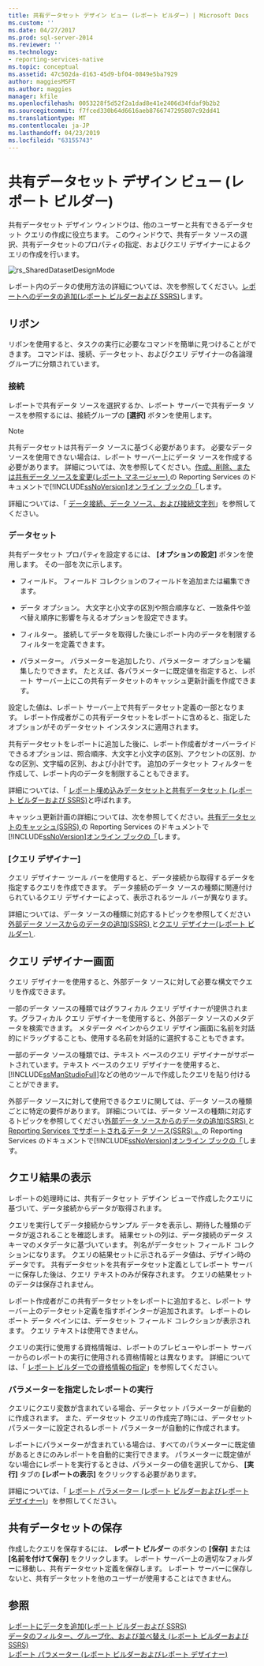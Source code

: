 ```yaml
---
title: 共有データセット デザイン ビュー (レポート ビルダー) | Microsoft Docs
ms.custom: ''
ms.date: 04/27/2017
ms.prod: sql-server-2014
ms.reviewer: ''
ms.technology:
- reporting-services-native
ms.topic: conceptual
ms.assetid: 47c502da-d163-45d9-bf04-0849e5ba7929
author: maggiesMSFT
ms.author: maggies
manager: kfile
ms.openlocfilehash: 0053228f5d52f2a1dad8e41e2406d34fdaf9b2b2
ms.sourcegitcommit: f7fced330b64d6616aeb8766747295807c92dd41
ms.translationtype: MT
ms.contentlocale: ja-JP
ms.lasthandoff: 04/23/2019
ms.locfileid: "63155743"
---
```

# <a name="shared-dataset-design-view-report-builder"></a>共有データセット デザイン ビュー (レポート ビルダー)
  共有データセット デザイン ウィンドウは、他のユーザーと共有できるデータセット クエリの作成に役立ちます。 このウィンドウで、共有データ ソースの選択、共有データセットのプロパティの指定、およびクエリ デザイナーによるクエリの作成を行います。  
  
 ![rs_SharedDatasetDesignMode](../media/rs-shareddatasetdesignmode.gif "rs_SharedDatasetDesignMode")  
  
 レポート内のデータの使用方法の詳細については、次を参照してください。[レポートへのデータの追加&#40;レポート ビルダーおよび SSRS&#41;](../report-data/report-datasets-ssrs.md)します。  
  
##  <a name="Ribbon"></a> リボン  
 リボンを使用すると、タスクの実行に必要なコマンドを簡単に見つけることができます。 コマンドは、接続、データセット、およびクエリ デザイナーの各論理グループに分類されています。  
  
### <a name="connection"></a>接続  
 レポートで共有データ ソースを選択するか、レポート サーバーで共有データ ソースを参照するには、接続グループの **[選択]** ボタンを使用します。  
  
> [!NOTE]  
>  共有データセットは共有データ ソースに基づく必要があります。 必要なデータ ソースを使用できない場合は、レポート サーバー上にデータ ソースを作成する必要があります。 詳細については、次を参照してください。[作成、削除、または共有データ ソースを変更&#40;レポート マネージャー&#41; ](../create-delete-or-modify-a-shared-data-source-report-manager.md)の Reporting Services のドキュメントで[!INCLUDE[ssNoVersion](../../../includes/ssnoversion-md.md)][オンライン ブックの「](https://go.microsoft.com/fwlink/?linkid=121312)します。  
  
 詳細については、「 [データ接続、データ ソース、および接続文字列](../data-connections-data-sources-and-connection-strings-in-report-builder.md)」を参照してください。  
  
### <a name="dataset"></a>データセット  
 共有データセット プロパティを設定するには、 **[オプションの設定]** ボタンを使用します。 その一部を次に示します。  
  
-   フィールド。 フィールド コレクションのフィールドを追加または編集できます。  
  
-   データ オプション。 大文字と小文字の区別や照合順序など、一致条件や並べ替え順序に影響を与えるオプションを設定できます。  
  
-   フィルター。 接続してデータを取得した後にレポート内のデータを制限するフィルターを定義できます。  
  
-   パラメーター。 パラメーターを追加したり、パラメーター オプションを編集したりできます。 たとえば、各パラメーターに既定値を指定すると、レポート サーバー上にこの共有データセットのキャッシュ更新計画を作成できます。  
  
 設定した値は、レポート サーバー上で共有データセット定義の一部となります。 レポート作成者がこの共有データセットをレポートに含めると、指定したオプションがそのデータセット インスタンスに適用されます。  
  
 共有データセットをレポートに追加した後に、レポート作成者がオーバーライドできるオプションは、照合順序、大文字と小文字の区別、アクセントの区別、かなの区別、文字幅の区別、および小計です。 追加のデータセット フィルターを作成して、レポート内のデータを制限することもできます。  
  
 詳細については、「 [レポート埋め込みデータセットと共有データセット &#40;レポート ビルダーおよび SSRS&#41;](../report-data/report-embedded-datasets-and-shared-datasets-report-builder-and-ssrs.md)と呼ばれます。  
  
 キャッシュ更新計画の詳細については、次を参照してください。[共有データセットのキャッシュ&#40;SSRS&#41; ](../report-server/cache-shared-datasets-ssrs.md)の Reporting Services のドキュメントで[!INCLUDE[ssNoVersion](../../../includes/ssnoversion-md.md)][オンライン ブックの「](https://go.microsoft.com/fwlink/?linkid=121312)します。  
  
### <a name="query-designer"></a>[クエリ デザイナー]  
 クエリ デザイナー ツール バーを使用すると、データ接続から取得するデータを指定するクエリを作成できます。 データ接続のデータ ソースの種類に関連付けられているクエリ デザイナーによって、表示されるツール バーが異なります。  
  
 詳細については、データ ソースの種類に対応するトピックを参照してください[外部データ ソースからのデータの追加&#40;SSRS&#41; ](../report-data/add-data-from-external-data-sources-ssrs.md)と[クエリ デザイナー&#40;レポート ビルダー&#41; ](../query-designers-report-builder.md) .  
  

  
##  <a name="DesignSurface"></a> クエリ デザイナー画面  
 クエリ デザイナーを使用すると、外部データ ソースに対して必要な構文でクエリを作成できます。  
  
 一部のデータ ソースの種類ではグラフィカル クエリ デザイナーが提供されます。グラフィカル クエリ デザイナーを使用すると、外部データ ソースのメタデータを検索できます。 メタデータ ペインからクエリ デザイン画面に名前を対話的にドラッグすることも、使用する名前を対話的に選択することもできます。  
  
 一部のデータ ソースの種類では、テキスト ベースのクエリ デザイナーがサポートされています。テキスト ベースのクエリ デザイナーを使用すると、 [!INCLUDE[ssManStudioFull](../../includes/ssmanstudiofull-md.md)]などの他のツールで作成したクエリを貼り付けることができます。  
  
 外部データ ソースに対して使用できるクエリに関しては、データ ソースの種類ごとに特定の要件があります。 詳細については、データ ソースの種類に対応するトピックを参照してください[外部データ ソースからのデータの追加&#40;SSRS&#41; ](../report-data/add-data-from-external-data-sources-ssrs.md)と[Reporting Services でサポートされるデータ ソース&#40;SSRS&#41; 。](../create-deploy-and-manage-mobile-and-paginated-reports.md)の Reporting Services のドキュメントで[!INCLUDE[ssNoVersion](../../../includes/ssnoversion-md.md)][オンライン ブックの「](https://go.microsoft.com/fwlink/?linkid=121312)します。  
  

  
##  <a name="Results"></a> クエリ結果の表示  
 レポートの処理時には、共有データセット デザイン ビューで作成したクエリに基づいて、データ接続からデータが取得されます。  
  
 クエリを実行してデータ接続からサンプル データを表示し、期待した種類のデータが返されることを確認します。 結果セットの列は、データ接続のデータ スキーマのメタデータに基づいています。 列名がデータセット フィールド コレクションになります。 クエリの結果セットに示されるデータ値は、デザイン時のデータです。 共有データセットを共有データセット定義としてレポート サーバーに保存した後は、クエリ テキストのみが保存されます。 クエリの結果セットのデータは保存されません。  
  
 レポート作成者がこの共有データセットをレポートに追加すると、レポート サーバー上のデータセット定義を指すポインターが追加されます。 レポートのレポート データ ペインには、データセット フィールド コレクションが表示されます。 クエリ テキストは使用できません。  
  
 クエリの実行に使用する資格情報は、レポートのプレビューやレポート サーバーからのレポートの実行に使用される資格情報とは異なります。 詳細については、「 [レポート ビルダーでの資格情報の指定](../specify-credentials-in-report-builder.md)」を参照してください。  
  
### <a name="running-a-report-with-parameters"></a>パラメーターを指定したレポートの実行  
 クエリにクエリ変数が含まれている場合、データセット パラメーターが自動的に作成されます。 また、データセット クエリの作成完了時には、データセット パラメーターに設定されるレポート パラメーターが自動的に作成されます。  
  
 レポートにパラメーターが含まれている場合は、すべてのパラメーターに既定値があるときにのみレポートを自動的に実行できます。 パラメーターに既定値がない場合にレポートを実行するときは、パラメーターの値を選択してから、 **[実行]** タブの **[レポートの表示]** をクリックする必要があります。  
  
 詳細については、「 [レポート パラメーター (レポート ビルダーおよびレポート デザイナー)](../report-design/report-parameters-report-builder-and-report-designer.md)」を参照してください。  
  

  
##  <a name="Save"></a> 共有データセットの保存  
 作成したクエリを保存するには、 **レポート ビルダー** のボタンの **[保存]** または **[名前を付けて保存]** をクリックします。 レポート サーバー上の適切なフォルダーに移動し、共有データセット定義を保存します。 レポート サーバーに保存しないと、共有データセットを他のユーザーが使用することはできません。  
  

  
## <a name="see-also"></a>参照  
 [レポートにデータを追加&#40;レポート ビルダーおよび SSRS&#41;](../report-data/report-datasets-ssrs.md)   
 [データのフィルター、グループ化、および並べ替え &#40;レポート ビルダーおよび SSRS&#41;](../report-design/filter-group-and-sort-data-report-builder-and-ssrs.md)   
 [レポート パラメーター (レポート ビルダーおよびレポート デザイナー)](../report-design/report-parameters-report-builder-and-report-designer.md)  
  
  
